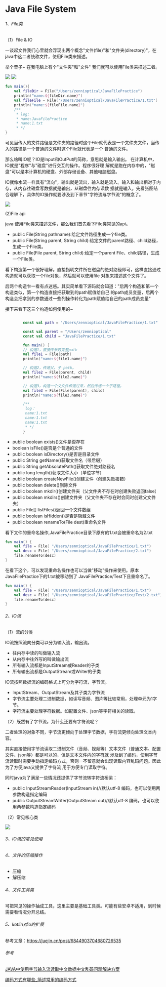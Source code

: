 # Java File System

###### 1、File类

（1）File & IO

一谈起文件我们心里就会浮现出两个概念"文件(file)"和"文件夹(directory)"，在java中这二者统称文件，使用File类来描述。

举个栗子~ 在我电脑上有个"文件夹"和"文件" 我们就可以使用File类来描述二者。

![](https://gitee.com/sunnnydaydev/my-pictures/raw/master/github/file/file_dir.png)
![](https://gitee.com/sunnnydaydev/my-pictures/raw/master/github/file/file_file.png)

```kotlin
fun main(){
    val fileDir = File("/Users/zennioptical/JavaFilePractice")
    println("name:${fileDir.name}")
    val fileFile = File("/Users/zennioptical/JavaFilePractice/1.txt")
    println("name:${fileFile.name}")
    /**
     * log:
     * name:JavaFilePractice
     * name:1.txt
     * */
}
```
可见当传入的文件路径是文件夹的路径时这个File就代表是一个文件夹文件，当传入的路径是一个普通的文件时这个File就代表是一个
普通的文件。

那么啥叫IO呢？IO是Input和OutPut的简称，意思就是输入输出。 在计算机中，IO就是"程序"与"磁盘"进行交互的操作。程序很好理
解就是跑在内存中的，"磁盘"可以是本计算机的硬盘、外部存储设备、其他电脑磁盘。

IO就像水流一样具有"流向"，输出就是流出，输入就是流入。输入和输出相对于内存，从内存往磁盘写数据就是输出，从磁盘往内存读数
据就是输入。先看张图结合理解下，具体的IO操作就要涉及到下章节"字符流与字节流"的概念了。

![](https://gitee.com/sunnnydaydev/my-pictures/raw/master/github/file/file_io.png)

(2)File api

java 使用File类来描述文件，那么我们首先看下File类常见的api。

- public File(String pathname):给定文件路径生成一个file类。
- public File(String parent, String child):给定文件的parent路径、child路径，生成一个File类。
- public File(File parent, String child):给定一个parent File、child路径，生成一个File类。

看下构造第一个很好理解，直接指明文件所在磁盘的绝对路径即可，这样直接通过构造就可以获取一个file对象，然后就可以使用file
对象来描述这个文件了。

后两个构造乍一看有点迷惑。其实简单看下源码就会知道："后两个构造和第一个构造类似，第一个构造直接把获取到的path赋值给自己
的path成员变量，后两个构造会把拿到的参数通过一些列操作转化为path赋值给自己的path成员变量"

接下来看下这三个构造如何使用的~

```kotlin

        const val path = "/Users/zennioptical/JavaFilePractice/1.txt"

        const val parent = "/Users/zennioptical"
        const val child = "JavaFilePractice/1.txt"

        fun main() {
        // 构造1，直接传参数完整path
        val file1 = File(path)
        println("name:${file1.name}")

        // 构造2，传递父、子 path。
        val file2 = File(parent, child)
        println("name:${file2.name}")

        // 构造3，构造一个父文件传递过来，然后传递一个子路径。
        val file3 = File(File(parent), child)
        println("name:${file3.name}")

        /**
         log：
         name:1.txt
         name:1.txt
         name:1.txt
         * */
        }
```

- public boolean exists()文件是否存在
- boolean isFile()是否是个普通的文件
- public boolean isDirectory()是否是目录文件
- public String getName()获取文件名（带后缀）
- public String getAbsolutePath()获取文件绝对路径名
- public long length()获取文件大小（单位字节）
- public boolean createNewFile()创建文件（创建失败报错）
- public boolean delete()删除文件
- public boolean mkdir()创建文件夹（父文件夹不存在时创建失败返回false）
- public boolean mkdirs()创建文件夹（父文件夹不存在时会同时创建父文件夹）
- public File[] listFiles()返回一个文件数组
- public boolean isHidden()是否是隐藏文件
- public boolean renameTo(File dest)重命名文件

看下文件的重命名操作,JavaFilePractice目录下原有的1.txt会被重命名为2.txt
```kotlin
fun main() {
    val file = File( "/Users/zennioptical/JavaFilePractice/1.txt")
    val desc = File( "/Users/zennioptical/JavaFilePractice/2.txt")
    file.renameTo(desc)
}
```
在看下这个，可以发现重命名操作也可以当做"移动"操作来使用。原本JavaFilePractice下的1.txt被移动到了
JavaFilePractice/Test下且重命名了。
```kotlin
fun main() {
    val file = File( "/Users/zennioptical/JavaFilePractice/1.txt")
    val desc = File( "/Users/zennioptical/JavaFilePractice/Test/2.txt")
    file.renameTo(desc)
}
```

###### 2、IO流

（1）流的分类

IO流按照流向分类可以分为输入流，输出流。

- 往内存中读的叫做输入流
- 从内存中往外写的叫做输出流
- 所有输入流都是InputStream或Reader的子类
- 所有输出流都是OutputStream或Writer的子类

IO流按照数据流的编码格式上可分为字符流，字节流。

- InputStream、OutputStream及其子类为字节流
- 字节流主要处理二进制数据，如读写音频、图片等比较常用，处理单元为1字节。
- 字符流主要处理字符数据。如配置文件、json等字符相关的读取。

（2）既然有了字节流，为什么还要有字符流呢？

二者处理的对象不同，字节流更倾向于处理字节数据，字符流更倾向处理文本内容。

其实直接使用字节流读取二进制文件（音频、视频等）文本文件（普通文本、配置文件、json等）都是可以的，但是文本文件内的字符就
涉及到了编码，使用字节流读取时需要手动指定编码方式，否则一不留意就会出现读取内容乱码问题。因此为了方便java又提供了字符流
用于方便专门读取字符。

同时java为了满足一些情况还提供了字节流转字符流桥梁：

- public InputStreamReader(InputStream in)//默认utf-8 编码，也可以使用两参数构造指定编码
- public OutputStreamWriter(OutputStream out)//默认utf-8 编码，也可以使用两参数构造指定编码


（2）常见核心类

![](![](https://gitee.com/sunnnydaydev/my-pictures/raw/master/github/file/file_io_chart.png))


###### 3、IO流的常见使用


###### 4、文件的压缩操作

- 压缩
- 解压缩

###### 4、文件工具类

可把常见的操作抽成工具，这里主要是基础工具类。可能有些安卓不适用，到时候需要看情况分开总结。

###### 5、kotlin对io的扩展

参考文章：https://juejin.cn/post/6844903704680726535

###### 参考

[JAVA中使用字节输入流读取中文数据中文乱码问题解决方案](https://www.freesion.com/article/95201134507/)

[编码方式有哪些_简述常用的编码方式](https://m.elecfans.com/article/1050823.html)
